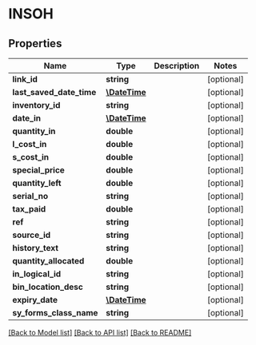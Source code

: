 # INSOH

## Properties
Name | Type | Description | Notes
------------ | ------------- | ------------- | -------------
**link_id** | **string** |  | [optional] 
**last_saved_date_time** | [**\DateTime**](\DateTime.md) |  | [optional] 
**inventory_id** | **string** |  | [optional] 
**date_in** | [**\DateTime**](\DateTime.md) |  | [optional] 
**quantity_in** | **double** |  | [optional] 
**l_cost_in** | **double** |  | [optional] 
**s_cost_in** | **double** |  | [optional] 
**special_price** | **double** |  | [optional] 
**quantity_left** | **double** |  | [optional] 
**serial_no** | **string** |  | [optional] 
**tax_paid** | **double** |  | [optional] 
**ref** | **string** |  | [optional] 
**source_id** | **string** |  | [optional] 
**history_text** | **string** |  | [optional] 
**quantity_allocated** | **double** |  | [optional] 
**in_logical_id** | **string** |  | [optional] 
**bin_location_desc** | **string** |  | [optional] 
**expiry_date** | [**\DateTime**](\DateTime.md) |  | [optional] 
**sy_forms_class_name** | **string** |  | [optional] 

[[Back to Model list]](../README.md#documentation-for-models) [[Back to API list]](../README.md#documentation-for-api-endpoints) [[Back to README]](../README.md)



